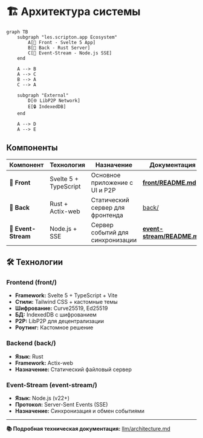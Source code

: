 # 🏗️ Архитектура системы

```mermaid
graph TB
    subgraph "les.scripton.app Ecosystem"
        A[📱 Front - Svelte 5 App] 
        B[🦀 Back - Rust Server]
        C[🌊 Event-Stream - Node.js SSE]
    end
    
    A --> B
    A --> C
    B --> A
    C --> A
    
    subgraph "External"
        D[🌐 LibP2P Network]
        E[🔒 IndexedDB]
    end
    
    A --> D
    A --> E
```

## Компоненты

| Компонент | Технология | Назначение | Документация |
|-----------|------------|------------|--------------|
| **📱 Front** | Svelte 5 + TypeScript | Основное приложение с UI и P2P | **[front/README.md](../front/README.md)** |
| **🦀 Back** | Rust + Actix-web | Статический сервер для фронтенда | [back/](../back/) |
| **🌊 Event-Stream** | Node.js + SSE | Сервер событий для синхронизации | **[event-stream/README.md](../event-stream/README.md)** |

## 🛠️ Технологии

### Frontend (front/)
- **Framework:** Svelte 5 + TypeScript + Vite
- **Стили:** Tailwind CSS + кастомные темы
- **Шифрование:** Curve25519, Ed25519
- **БД:** IndexedDB с шифрованием
- **P2P:** LibP2P для децентрализации
- **Роутинг:** Кастомное решение

### Backend (back/)
- **Язык:** Rust
- **Framework:** Actix-web
- **Назначение:** Статический файловый сервер

### Event-Stream (event-stream/)
- **Язык:** Node.js (v22+)
- **Протокол:** Server-Sent Events (SSE)
- **Назначение:** Синхронизация и обмен событиями

---

**📚 Подробная техническая документация:** [llm/architecture.md](../llm/architecture.md)
